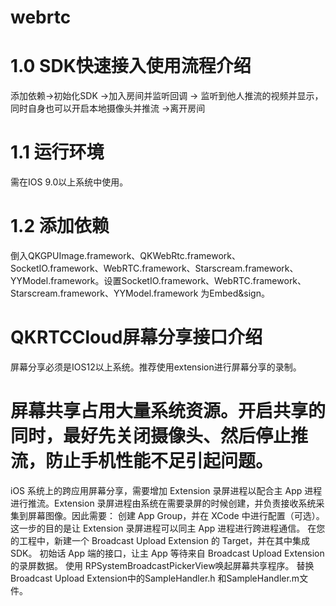 # webrtc

# 1.0 SDK快速接入使用流程介绍

添加依赖->初始化SDK ->加入房间并监听回调 -> 监听到他人推流的视频并显示，同时自身也可以开启本地摄像头并推流 ->离开房间

# 1.1 运行环境

需在IOS 9.0以上系统中使用。



# 1.2 添加依赖
倒入QKGPUImage.framework、QKWebRtc.framework、SocketIO.framework、WebRTC.framework、Starscream.framework、YYModel.framework。设置SocketIO.framework、WebRTC.framework、Starscream.framework、YYModel.framework 为Embed&sign。



# QKRTCCloud屏幕分享接口介绍

屏幕分享必须是IOS12以上系统。推荐使用extension进行屏幕分享的录制。
# 屏幕共享占用大量系统资源。开启共享的同时，最好先关闭摄像头、然后停止推流，防止手机性能不足引起问题。
iOS 系统上的跨应用屏幕分享，需要增加 Extension 录屏进程以配合主 App 进程进行推流。Extension 录屏进程由系统在需要录屏的时候创建，并负责接收系统采集到屏幕图像。因此需要：
创建 App Group，并在 XCode 中进行配置（可选）。这一步的目的是让 Extension 录屏进程可以同主 App 进程进行跨进程通信。
在您的工程中，新建一个 Broadcast Upload Extension 的 Target，并在其中集成 SDK。
初始话 App 端的接口，让主 App 等待来自 Broadcast Upload Extension 的录屏数据。
使用 RPSystemBroadcastPickerView唤起屏幕共享程序。
替换Broadcast Upload Extension中的SampleHandler.h 和SampleHandler.m文件。

